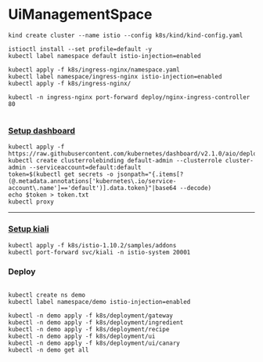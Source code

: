 # UiManagementSpace


```shell
kind create cluster --name istio --config k8s/kind/kind-config.yaml

istioctl install --set profile=default -y
kubectl label namespace default istio-injection=enabled

kubectl apply -f k8s/ingress-nginx/namespace.yaml
kubectl label namespace/ingress-nginx istio-injection=enabled
kubectl apply -f k8s/ingress-nginx/

kubectl -n ingress-nginx port-forward deploy/nginx-ingress-controller 80


```

### [Setup dashboard](http://localhost:8001/api/v1/namespaces/kubernetes-dashboard/services/https:kubernetes-dashboard:/proxy/)
```shell
kubectl apply -f https://raw.githubusercontent.com/kubernetes/dashboard/v2.1.0/aio/deploy/recommended.yaml
kubectl create clusterrolebinding default-admin --clusterrole cluster-admin --serviceaccount=default:default
token=$(kubectl get secrets -o jsonpath="{.items[?(@.metadata.annotations['kubernetes\.io/service-account\.name']=='default')].data.token}"|base64 --decode)
echo $token > token.txt
kubectl proxy

```

---

### [Setup kiali](http://127.0.0.1:20001)
```shell
kubectl apply -f k8s/istio-1.10.2/samples/addons
kubectl port-forward svc/kiali -n istio-system 20001
```

### Deploy
```shell

kubectl create ns demo
kubectl label namespace/demo istio-injection=enabled

kubectl -n demo apply -f k8s/deployment/gateway
kubectl -n demo apply -f k8s/deployment/ingredient
kubectl -n demo apply -f k8s/deployment/recipe
kubectl -n demo apply -f k8s/deployment/ui
kubectl -n demo apply -f k8s/deployment/ui/canary
kubectl -n demo get all

```
